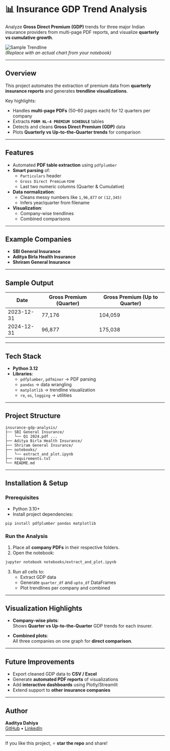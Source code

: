 # 📊 Insurance GDP Trend Analysis

Analyze **Gross Direct Premium (GDP)** trends for three major Indian insurance providers from multi-page PDF reports, and visualize **quarterly vs cumulative growth**.

![Sample Trendline](https://github.com/twoChar/EDME-Insurance-GDP-Analysis/blob/main/output.png)  
*(Replace with an actual chart from your notebook)*

---

## Overview

This project automates the extraction of premium data from **quarterly insurance reports** and generates **trendline visualizations**.

Key highlights:

- Handles **multi-page PDFs** (50–60 pages each) for 12 quarters per company  
- Extracts **`FORM NL-4 PREMIUM SCHEDULE`** tables  
- Detects and cleans **Gross Direct Premium (GDP)** data  
- Plots **Quarterly vs Up-to-the-Quarter trends** for comparison

---

## Features

- Automated **PDF table extraction** using `pdfplumber`
- **Smart parsing** of:
  - `Particulars` header
  - `Gross Direct Premium` row
  - Last two numeric columns (Quarter & Cumulative)
- **Data normalization**:
  - Cleans messy numbers like `1,96,877` or `(12,345)`  
  - Infers year/quarter from filename
- **Visualization**:
  - Company-wise trendlines
  - Combined comparisons

---

## Example Companies

- **SBI General Insurance**
- **Aditya Birla Health Insurance**
- **Shriram General Insurance**

---

## Sample Output

| Date       | Gross Premium (Quarter) | Gross Premium (Up to Quarter) |
|------------|--------------------------|-------------------------------|
| 2023-12-31 | 77,176                   | 104,059                       |
| 2024-12-31 | 96,877                   | 175,038                       |

---

## Tech Stack

- **Python 3.12**
- **Libraries**:
  - `pdfplumber`, `pdfminer` → PDF parsing
  - `pandas` → data wrangling
  - `matplotlib` → trendline visualization
  - `re`, `os`, `logging` → utilities

---

## Project Structure

```
insurance-gdp-analysis/
├── SBI General Insurance/
│   └── Q1 2024.pdf ...
├── Aditya Birla Health Insurance/
├── Shriram General Insurance/
├── notebooks/
│   └── extract_and_plot.ipynb
├── requirements.txt
└── README.md
```

---

## Installation & Setup

### Prerequisites

- Python 3.10+
- Install project dependencies:

```bash
pip install pdfplumber pandas matplotlib
```

### Run the Analysis

1. Place all **company PDFs** in their respective folders.
2. Open the notebook:

```bash
jupyter notebook notebooks/extract_and_plot.ipynb
```

3. Run all cells to:
   - Extract GDP data
   - Generate `quarter_df` and `upto_df` DataFrames
   - Plot trendlines per company and combined

---

## Visualization Highlights

- **Company-wise plots**:  
  Shows **Quarter vs Up-to-the-Quarter** GDP trends for each insurer.

- **Combined plots**:  
  All three companies on one graph for **direct comparison**.

---

## Future Improvements

- Export cleaned GDP data to **CSV / Excel**
- Generate **automated PDF reports** of visualizations
- Add **interactive dashboards** using Plotly/Streamlit
- Extend support to **other insurance companies**

---

## Author

**Aaditya Dahiya**  
[GitHub](https://github.com/Aaditya1617) • [LinkedIn](https://www.linkedin.com/in/aaditya-dahiya-100755229a)

---

If you like this project, ⭐ **star the repo** and share!
